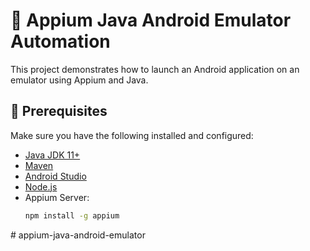 # 📱 Appium Java Android Emulator Automation

This project demonstrates how to launch an Android application on an emulator using Appium and Java.

## 🧰 Prerequisites

Make sure you have the following installed and configured:

- [Java JDK 11+](https://adoptopenjdk.net/)
- [Maven](https://maven.apache.org/install.html)
- [Android Studio](https://developer.android.com/studio)
- [Node.js](https://nodejs.org/)
- Appium Server:
  ```bash
  npm install -g appium
#   a p p i u m - j a v a - a n d r o i d - e m u l a t o r  
 